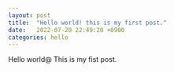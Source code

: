 ```yaml
---
layout: post
title:  "Hello world! this is my first post."
date:   2022-07-20 22:49:20 +0900
categories: hello
---
```


Hello world@ This is my fist post.
